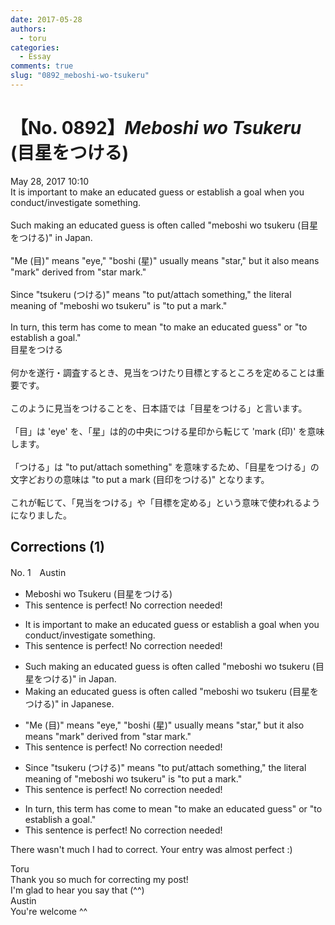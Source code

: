 ```yaml
---
date: 2017-05-28
authors:
  - toru
categories:
  - Essay
comments: true
slug: "0892_meboshi-wo-tsukeru"
---
```


# 【No. 0892】<strong><em>Meboshi wo Tsukeru</strong></em> (目星をつける)
<div class="date">May 28, 2017 10:10</div>
<div id="post"><div id="body_show_ori">
It is important to make an educated guess or establish a goal when you conduct/investigate something.<br/><br/>Such making an educated guess is often called "meboshi wo tsukeru (目星をつける)" in Japan.<br/><br/>"Me (目)" means "eye," "boshi (星)" usually means "star," but it also means "mark" derived from "star mark."<br/><br/>Since "tsukeru (つける)" means "to put/attach something," the literal meaning of "meboshi wo tsukeru" is "to put a mark."<br/><br/>In turn, this term has come to mean "to make an educated guess" or "to establish a goal."
</div></div>

<!-- more -->

<div id="post_ja"><div id="body_show_mo">
目星をつける<br/><br/>何かを遂行・調査するとき、見当をつけたり目標とするところを定めることは重要です。<br/><br/>このように見当をつけることを、日本語では「目星をつける」と言います。<br/><br/>「目」は 'eye' を、「星」は的の中央につける星印から転じて 'mark (印)' を意味します。<br/><br/>「つける」は "to put/attach something" を意味するため、「目星をつける」の文字どおりの意味は "to put a mark (目印をつける)" となります。<br/><br/>これが転じて、「見当をつける」や「目標を定める」という意味で使われるようになりました。
</div></div>

## Corrections (1)
<div id="block"><div class="first_name"> No. 1　<span class="just_name">Austin</span></div><div id="block2">
<ul class="correction_field">
<li class="incorrect">Meboshi wo Tsukeru (目星をつける)</li>
<li class="corrected perfect">This sentence is perfect! No correction needed!</li>
</ul>
<ul class="correction_field">
<li class="incorrect">It is important to make an educated guess or establish a goal when you conduct/investigate something.</li>
<li class="corrected perfect">This sentence is perfect! No correction needed!</li>
</ul>
<ul class="correction_field">
<li class="incorrect">Such making an educated guess is often called "meboshi wo tsukeru (目星をつける)" in Japan.</li>
<li class="corrected correct">
<span class="f_red">M</span>aking an educated guess is often called "meboshi wo tsukeru (目星をつける)" in Japan<span class="f_red">ese</span>.
</li>
</ul>
<ul class="correction_field">
<li class="incorrect">"Me (目)" means "eye," "boshi (星)" usually means "star," but it also means "mark" derived from "star mark."</li>
<li class="corrected perfect">This sentence is perfect! No correction needed!</li>
</ul>
<ul class="correction_field">
<li class="incorrect">Since "tsukeru (つける)" means "to put/attach something," the literal meaning of "meboshi wo tsukeru" is "to put a mark."</li>
<li class="corrected perfect">This sentence is perfect! No correction needed!</li>
</ul>
<ul class="correction_field">
<li class="incorrect">In turn, this term has come to mean "to make an educated guess" or "to establish a goal."</li>
<li class="corrected perfect">This sentence is perfect! No correction needed!</li>
</ul>
<p class="comment_small">
 There wasn't much I had to correct. Your entry was almost perfect :)
</p>

</div><div class="name"><span class="just_name">Toru</span><br>
Thank you so much for correcting my post!<br/>I'm glad to hear you say that (^^)
</div>
<div class="name"><span class="just_name">Austin</span><br>
You're welcome ^^
</div>
</div>
